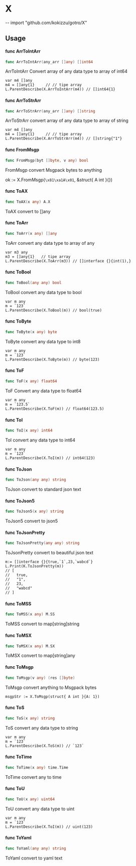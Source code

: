 # X
--
    import "github.com/kokizzu/gotro/X"


## Usage

#### func  ArrToIntArr

```go
func ArrToIntArr(any_arr []any) []int64
```
ArrToIntArr Convert array of any data type to array of int64

    var m4 []any
    m4 = []any{1}     // // tipe array
    L.ParentDescribe(X.ArrToIntArr(m4)) // []int64{1}

#### func  ArrToStrArr

```go
func ArrToStrArr(any_arr []any) []string
```
ArrToStrArr convert array of any data type to array of string

    var m4 []any
    m4 = []any{1}     // // tipe array
    L.ParentDescribe(X.ArrToStrArr(m4)) // []string{"1"}

#### func  FromMsgp

```go
func FromMsgp(byt []byte, v any) bool
```
FromMsgp convert Msgpack bytes to anything

ok := X.FromMsgp(`\x81\xa1A\x01`, &struct{ A int }{})

#### func  ToAX

```go
func ToAX(x any) A.X
```
ToAX convert to []any

#### func  ToArr

```go
func ToArr(x any) []any
```
ToArr convert any data type to array of any

    var m3 any
    m3 = []any{1}   // tipe array
    L.ParentDescribe(X.ToArr(m3)) // []interface {}{int(1),}

#### func  ToBool

```go
func ToBool(any any) bool
```
ToBool convert any data type to bool

    var m any
    m = `123`
    L.ParentDescribe(X.ToBool(m)) // bool(true)

#### func  ToByte

```go
func ToByte(x any) byte
```
ToByte convert any data type to int8

    var m any
    m = `123`
    L.ParentDescribe(X.ToByte(m)) // byte(123)

#### func  ToF

```go
func ToF(x any) float64
```
ToF Convert any data type to float64

    var m any
    m = `123.5`
    L.ParentDescribe(X.ToF(m)) // float64(123.5)

#### func  ToI

```go
func ToI(x any) int64
```
ToI convert any data type to int64

    var m any
    m = `123`
    L.ParentDescribe(X.ToI(m)) // int64(123)

#### func  ToJson

```go
func ToJson(any any) string
```
ToJson convert to standard json text

#### func  ToJson5

```go
func ToJson5(x any) string
```
ToJson5 convert to json5

#### func  ToJsonPretty

```go
func ToJsonPretty(any any) string
```
ToJsonPretty convert to beautiful json text

    m:= []interface {}{true,`1`,23,`wabcd`}
    L.Print(K.ToJsonPretty(m))
    // [
    //   true,
    //   "1",
    //   23,
    //   "wabcd"
    // ]

#### func  ToMSS

```go
func ToMSS(x any) M.SS
```
ToMSS convert to map[string]string

#### func  ToMSX

```go
func ToMSX(x any) M.SX
```
ToMSX convert to map[string]any

#### func  ToMsgp

```go
func ToMsgp(v any) (res []byte)
```
ToMsgp convert anything to Msgpack bytes

    msgpStr := X.ToMsgp(struct{ A int }{A: 1})

#### func  ToS

```go
func ToS(x any) string
```
ToS convert any data type to string

    var m any
    m = `123`
    L.ParentDescribe(X.ToS(m)) // `123`

#### func  ToTime

```go
func ToTime(x any) time.Time
```
ToTime convert any to time

#### func  ToU

```go
func ToU(x any) uint64
```
ToU convert any data type to uint

    var m any
    m = `123`
    L.ParentDescribe(X.ToI(m)) // uint(123)

#### func  ToYaml

```go
func ToYaml(any any) string
```
ToYaml convert to yaml text
